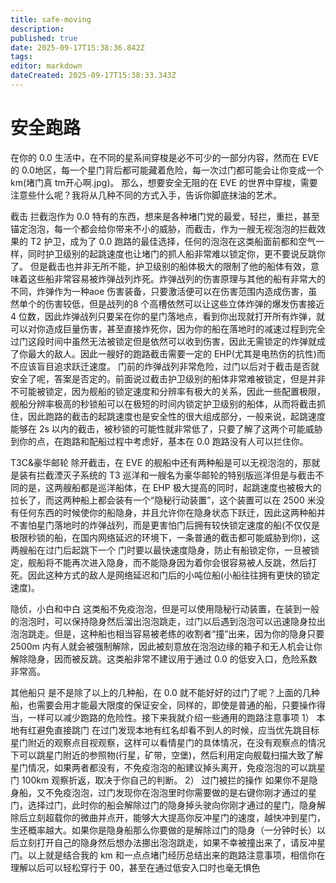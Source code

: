 ```yaml
---
title: safe-moving
description: 
published: true
date: 2025-09-17T15:38:36.842Z
tags: 
editor: markdown
dateCreated: 2025-09-17T15:38:33.343Z
---
```


# 安全跑路
在你的 0.0 生活中，在不同的星系间穿梭是必不可少的一部分内容，然而在 EVE 的 0.0地区，每一个星门背后都可能藏着危险，每一次过门都可能会让你变成一个 km(堵门真 tm开心啊.jpg)。
那么，想要安全无阻的在 EVE 的世界中穿梭，需要注意些什么呢？我将从几种不同的方式入手，告诉你脚底抹油的艺术。

截击
拦截泡作为 0.0 特有的东西，想来是各种堵门党的最爱，轻拦，重拦，甚至锚定泡泡，每一个都会给你带来不小的威胁，而截击，作为一艘无视泡泡的拦截效果的 T2 护卫，成为了 0.0 跑路的最佳选择，任何的泡泡在这类船面前都和空气一样，同时护卫级别的起跳速度也让堵门的抓人船非常难以锁定你，更不要说反跳你了。
但是截击也并非无所不能，护卫级别的船体极大的限制了他的船体有效，意味着这些船非常容易被炸弹战列炸死。炸弹战列的伤害原理与其他的船有非常大的不同，炸弹作为一种aoe 伤害装备，只要激活便可以在伤害范围内造成伤害，虽然单个的伤害较低，但是战列的8 个高槽依然可以让这些立体炸弹的爆发伤害接近 4 位数，因此炸弹战列只要呆在你的星门落地点，看到你出现就打开所有炸弹，就可以对你造成巨量伤害，甚至直接炸死你，因为你的船在落地时的减速过程到完全过门这段时间中虽然无法被锁定但是依然可以收到伤害，因此无需锁定的炸弹就成了你最大的敌人。因此一艘好的跑路截击需要一定的 EHP(尤其是电热伤的抗性)而不应该盲目追求跃迁速度。
门前的炸弹战列非常危险，过门以后对于截击是否就安全了呢，答案是否定的。前面说过截击护卫级别的船体非常难被锁定，但是并非不可能被锁定，因为舰船的锁定速度和分辨率有极大的关系，因此一些配置极限，舰船分辨率极高的秒锁船可以在极短的时间内锁定护卫级别的船体，从而将截击抓住，因此跑路的截击的起跳速度也是安全性的很大组成部分，一般来说，起跳速度能够在 2s 以内的截击，被秒锁的可能性就非常低了，只要了解了这两个可能威胁到你的点，在跑路和配船过程中考虑好，基本在 0.0 跑路没有人可以拦住你。

T3C&豪华邮轮
除开截击，在 EVE 的舰船中还有两种船是可以无视泡泡的，那就是装有拦截湮灭子系统的 T3 巡洋和一艘名为豪华邮轮的特别版巡洋但是与截击不同的是，这两艘船都是巡洋船体，在 EHP 极大提高的同时，起跳速度也被极大的拉长了，而这两种船上都会装有一个“隐秘行动装置”，这个装置可以在 2500 米没有任何东西的时候使你的船隐身，并且允许你在隐身状态下跃迁，因此这两种船并不害怕星门落地时的炸弹战列，而是更害怕门后拥有较快锁定速度的船(不仅仅是极限秒锁的船，在国内网络延迟的环境下，一条普通的截击都可能威胁到你)，这两艘船在过门后起跳下一个
门时要以最快速度隐身，防止有船锁定你，一旦被锁定，舰船将不能再次进入隐身，而不能隐身因为着你会很容易被人反跳，然后打死。因此这种方式的敌人是网络延迟和门后的小吨位船(小船往往拥有更快的锁定速度)。

隐侦，小白和中白
这类船不免疫泡泡，但是可以使用隐秘行动装置，在装到一般的泡泡时，可以保持隐身然后溜出泡泡跳走，过门以后遇到泡泡可以迅速隐身拉出泡泡跳走。但是，这种船也相当容易被老练的收割者“撞”出来，因为你的隐身只要 2500m 内有人就会被强制解除，因此被刻意放在泡泡边缘的箱子和无人机会让你解除隐身，因而被反跳。这类船非常不建议用于通过 0.0 的低安入口，危险系数非常高。

其他船只
是不是除了以上的几种船，在 0.0 就不能好好的过门了呢？上面的几种船，也需要会用才能最大限度的保证安全，同样的，即使是普通的船，只要操作得当，一样可以减少跑路的危险性。接下来我就介绍一些通用的跑路注意事项
1） 本地有红避免直接跳门
在过门发现本地有红名却看不到人的时候，应当优先跳目标星门附近的观察点目视观察，这样可以看情星门的具体情况，在没有观察点的情况下可以跳星门附近的参照物(行星，矿带，空堡)，然后利用定向舰载扫描大致了解星门情况，如果两者都没有，不免疫泡泡的船建议掉头离开，免疫泡泡的可以跳星门 100km 观察折返，取决于你自己的判断。
2） 过门被拦的操作
如果你不是隐身船，又不免疫泡泡，过门发现你在泡泡里时你需要做的是右键你刚才通过的星门，选择过门，此时你的船会解除过门的隐身掉头驶向你刚才通过的星门，隐身解除后立刻超载你的微曲并点开，能够大大提高你反冲星门的速度，越快冲到星门，生还概率越大。如果你是隐身船那么你要做的是解除过门的隐身（一分钟时长）以后立刻打开自己的隐身然后想办法挪出泡泡跳走，如果不幸被撞出来了，请反冲星门。以上就是结合我的 km 和一点点堵门经历总结出来的跑路注意事项，相信你在理解以后可以轻松穿行于 00，甚至在通过低安入口时也毫无惧色